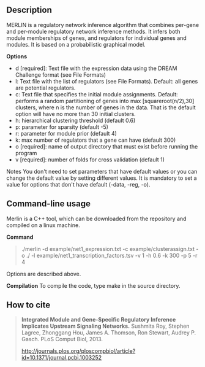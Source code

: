 Description
-----------

MERLIN is a regulatory network inference algorithm that combines per-gene and per-module regulatory network inference methods. It infers both module memberships of genes, and regulators for individual genes and modules. It is based on a probabilistic graphical model.

**Options**

* d [required]: Text file with the expression data using the DREAM Challenge format (see File Formats)
* l: Text file with the list of regulators (see File Formats). Default: all genes are potential regulators.
* c: Text file that specifies the initial module assignments. Default: performs a random partitioning of genes into max [squareroot(n/2),30] clusters, where n is the number of genes in the data. That is the default option will have no more than 30 initial clusters.
* h: hierarchical clustering threshold (default 0.6)
* p: parameter for sparsity (default -5)
* r: parameter for module prior (default 4)
* k: max number of regulators that a gene can have (default 300)
* o [required]: name of output directory that must exist before running the program
* v [required]: number of folds for cross validation (default 1)

Notes
You don't need to set parameters that have default values or you can change the default value by setting different values. It is mandatory to set a value for options that don't have default (-data, -reg, -o).

Command-line usage
------------------

Merlin is a C++ tool, which can be downloaded from the repository and compiled on a linux machine.

**Command**
> ./merlin -d example/net1_expression.txt -c example/clusterassign.txt -o ./ -l example/net1_transcription_factors.tsv -v 1 -h 0.6 -k 300 -p 5 -r 4

Options are described above.

**Compilation**
To compile the code, type make in the source directory.

How to cite
-----------

> **Integrated Module and Gene-Specific Regulatory Inference Implicates Upstream Signaling Networks.**
> Sushmita Roy, Stephen Lagree, Zhonggang Hou, James A. Thomson, Ron Stewart, Audrey P. Gasch.
> PLoS Comput Biol, 2013.
> 
> http://journals.plos.org/ploscompbiol/article?id=10.1371/journal.pcbi.1003252

